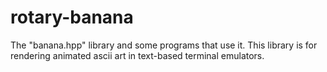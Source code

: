 # rotary-banana
The "banana.hpp" library and some programs that use it.
This library is for rendering animated ascii art in
text-based terminal emulators.

